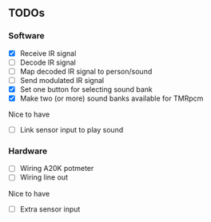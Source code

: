 ## TODOs

### Software
- [x] Receive IR signal
- [ ] Decode IR signal
- [ ] Map decoded IR signal to person/sound
- [ ] Send modulated IR signal
- [x] Set one button for selecting sound bank
- [x] Make two (or more) sound banks available for TMRpcm

Nice to have
- [ ] Link sensor input to play sound

### Hardware
- [ ] Wiring A20K potmeter
- [ ] Wiring line out

Nice to have
- [ ] Extra sensor input